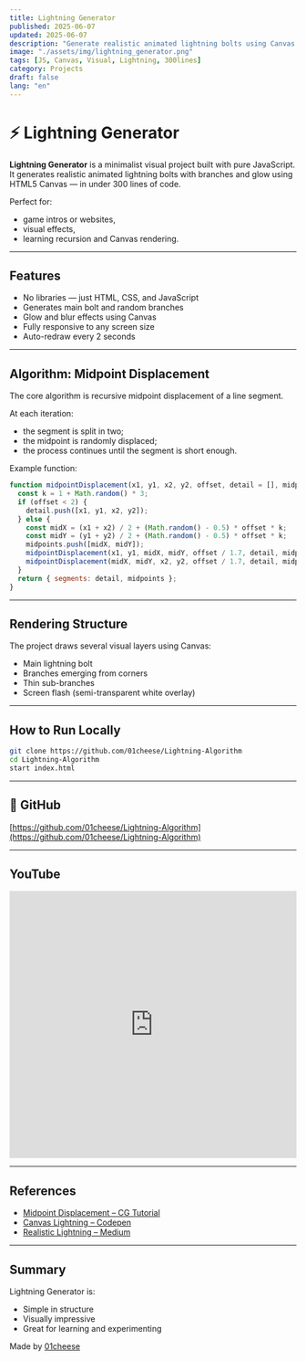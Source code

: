 ```yaml
---
title: Lightning Generator
published: 2025-06-07
updated: 2025-06-07
description: "Generate realistic animated lightning bolts using Canvas and JavaScript"
image: "./assets/img/lightning_generator.png"
tags: [JS, Canvas, Visual, Lightning, 300lines]
category: Projects
draft: false
lang: "en"
---
```


# ⚡ Lightning Generator

**Lightning Generator** is a minimalist visual project built with pure JavaScript. It generates realistic animated lightning bolts with branches and glow using HTML5 Canvas — in under 300 lines of code.

Perfect for:
- game intros or websites,
- visual effects,
- learning recursion and Canvas rendering.

---

## Features

- No libraries — just HTML, CSS, and JavaScript
- Generates main bolt and random branches
- Glow and blur effects using Canvas
- Fully responsive to any screen size
- Auto-redraw every 2 seconds

---

## Algorithm: Midpoint Displacement

The core algorithm is recursive midpoint displacement of a line segment.

At each iteration:
- the segment is split in two;
- the midpoint is randomly displaced;
- the process continues until the segment is short enough.

Example function:

```js
function midpointDisplacement(x1, y1, x2, y2, offset, detail = [], midpoints = []) {
  const k = 1 + Math.random() * 3;
  if (offset < 2) {
    detail.push([x1, y1, x2, y2]);
  } else {
    const midX = (x1 + x2) / 2 + (Math.random() - 0.5) * offset * k;
    const midY = (y1 + y2) / 2 + (Math.random() - 0.5) * offset * k;
    midpoints.push([midX, midY]);
    midpointDisplacement(x1, y1, midX, midY, offset / 1.7, detail, midpoints);
    midpointDisplacement(midX, midY, x2, y2, offset / 1.7, detail, midpoints);
  }
  return { segments: detail, midpoints };
}
```

---

## Rendering Structure

The project draws several visual layers using Canvas:

- Main lightning bolt
- Branches emerging from corners
- Thin sub-branches
- Screen flash (semi-transparent white overlay)

---

## How to Run Locally

```bash
git clone https://github.com/01cheese/Lightning-Algorithm
cd Lightning-Algorithm
start index.html
```

---

## 🔗 GitHub

[https://github.com/01cheese/Lightning-Algorithm](https://github.com/01cheese/Lightning-Algorithm)

---

## YouTube

<iframe width="100%" height="468" src="https://www.youtube.com/embed/5gIf0_xpFPI?si=N1WTorLKL0uwLsU_" title="YouTube video player" frameborder="0" allow="accelerometer; autoplay; clipboard-write; encrypted-media; gyroscope; picture-in-picture; web-share" allowfullscreen></iframe>

---

## References

- [Midpoint Displacement – CG Tutorial](https://lodev.org/cgtutor/randomnoise.html)
- [Canvas Lightning – Codepen](https://codepen.io/joeyhoer/full/poqzxGg)
- [Realistic Lightning – Medium](https://medium.com/@justinlloyd/realistic-lightning-in-html5-canvas-8430ecf5005d)

---

## Summary

Lightning Generator is:

- Simple in structure
- Visually impressive
- Great for learning and experimenting

Made by [01cheese](https://github.com/01cheese)
